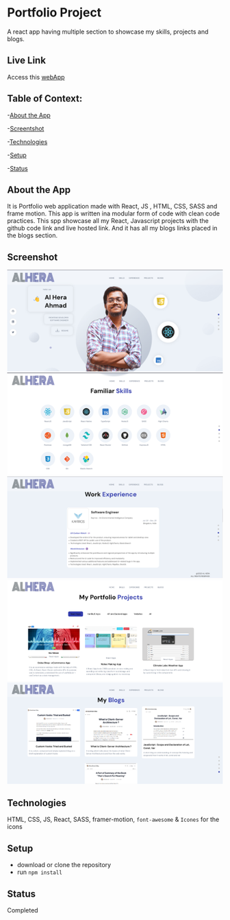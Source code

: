 # Portfolio Project
A react app having multiple section to showcase my skills, projects and blogs.


## Live Link
Access this [webApp](https://gentleshah.netlify.app)

## Table of Context:

-[About the App](#about-the-app)

-[Screentshot](#screenshot)

-[Technologies](#technologies)

-[Setup](#setup)

-[Status](#status)

## About the App
It is Portfolio web application made with React, JS , HTML, CSS, SASS and frame motion. This app is written ina modular form of code with clean code practices. This spp showcase all my React, Javascript projects with the github code link and live hosted link. And it has all my blogs links placed in the blogs section.

## Screenshot
![Home](./src/assets/screenshots/home.png)
![Skills](./src/assets/screenshots/skills.png)
![Work Experience](./src/assets/screenshots/experience.png)
![Projects](./src/assets/screenshots/projects.png)
![Blog](./src/assets/screenshots/blogs.png)

## Technologies
HTML, CSS, JS, React, SASS, framer-motion, `font-awesome` & `Icones` for the icons

## Setup
- download or clone the repository
- run `npm install`

## Status
Completed
